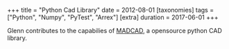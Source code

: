 +++
title = "Python Cad Library"
date = 2012-08-01
[taxonomies]
tags = ["Python", "Numpy", "PyTest", "Arrex"]
[extra]
duration = 2017-06-01
+++

Glenn contributes to the capabilies of [MADCAD](https://github.com/jimy-byerley/pymadcad), a opensource python CAD library.
